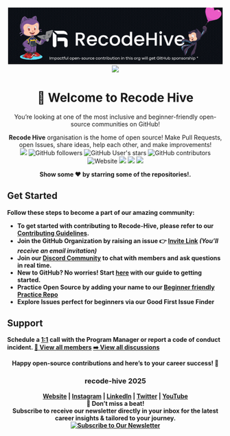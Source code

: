 <div align="center">

<!-- Add Logo Banner -->

<img src="https://raw.githubusercontent.com/recodehive/.github/refs/heads/main/profile/GitHub%20Banner%20Public.gif#gh-dark-mode-only" alt="drawing" width="500"/><br>
<a href="https://github.com/Recode-Hive/Support/issues/new?assignees=&labels=invite+me+to+the+community&projects=&template=invitation.yml&title=Please+invite+me+to+the+Recode-Hive+GitHub+Community+Organization"><img src="https://img.shields.io/badge/Join Recode Organisation%20-%231DA1F2.svg?&style=for-the-badge&logo=GitHub&logoColor=white&color=grey"></a> 

# 👋 Welcome to Recode Hive

You’re looking at one of the most inclusive and beginner-friendly open-source communities on GitHub!  

**Recode Hive** organisation is the home of open source! Make Pull Requests, open Issues, share ideas, help each other, and make improvements!<br>
![](https://komarev.com/ghpvc/?username=recodehive&color=dc143c)
![GitHub followers](https://img.shields.io/github/followers/recodehive)
![GitHub User's stars](https://img.shields.io/github/stars/recodehive?style=flat)
![GitHub contributors](https://img.shields.io/github/contributors/recodehive/awesome-github-profiles)
![Website](https://img.shields.io/website?url=https%3A%2F%2Frecodehive.github.io%2Fawesome-github-profiles%2F&style=flat)
<a href=""><img src="https://img.shields.io/github/stars/sanjay-kv?label=Star%20Gazers&style=social"></a>
<a href="https://discord.gg/w2V2aH6U"><img src="https://discord.com/api/guilds/1262681985885667348/widget.png?style=shield"></a>
<a href="https://www.youtube.com/channel/UCzyGIdENFVT36Yx4zTws4kw/?sub_confirmation=1"><img src="https://img.shields.io/youtube/channel/views/UCzyGIdENFVT36Yx4zTws4kw?style=social"></a>



<!--
<a href=""><img src="https://img.shields.io/github/followers/sanjay-kv?style=social"></a>
-->
<p align="center">

<b> Show some ❤️ by starring some of the repositories!.</p> </div>
<!--- Footer End -->

  
</div>

## Get Started

Follow these steps to become a part of our amazing community:

- To get started with contributing to Recode-Hive, please refer to our **[Contributing Guidelines](https://github.com/recodehive/Support/blob/main/CONTRIBUTING.md).**
- **Join the GitHub Organization** by **raising an issue** 👉 [Invite Link](https://github.com/Recode-Hive/Support/issues/new?assignees=&labels=invite+me+to+the+community&projects=&template=invitation.yml&title=Please+invite+me+to+the+Recode-Hive+GitHub+Community+Organization) *(You’ll receive an email invitation)*
- **Join our [Discord Community](https://discord.gg/dg7JYZ83)** to chat with members and ask questions in real time.
- **New to GitHub?** No worries! Start [here](#) with our guide to getting started.
- **Practice Open Source** by adding your name to our [Beginner friendly Practice Repo](https://github.com/recodehive/Opensource-practice)
- **Explore Issues** perfect for beginners via our **Good First Issue Finder**
## Support
Schedule a [1:1](https://github.com/sanjay-kv) call with the Program Manager or report a code of conduct incident. [👀 View all members](https://github.com/orgs/recodehive/people)
[➡️ View all discussions](https://github.com/orgs/recodehive/discussions)


<div align="center">
Happy open-source contributions and here’s to your career success! 🎉
<br>
  
### recode-hive 2025

[Website](https://recodehive.com/) | [Instagram](https://www.instagram.com/nomad_brains/) | [LinkedIn](https://www.linkedin.com/in/sanjay-k-v/) | [Twitter](https://x.com/sanjay_kv_) | [YouTube](https://www.youtube.com/@RecodeHive)<br>
**🔔 Don’t miss a beat!** <br>
  Subscribe to receive our newsletter directly in your inbox for the latest career insights & tailored to your journey.<br>
[![Subscribe to Our Newsletter](https://img.shields.io/badge/Subscribe%20to%20Our%20Newsletter-%F0%9F%93%A9-blue)](https://recodehive.substack.com/) <br>

</div>

